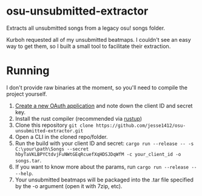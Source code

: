 # osu-unsubmitted-extractor
Extracts all unsubmitted songs from a legacy osu! songs folder.

Kurboh requested all of my unsubmitted beatmaps. I couldn't see an easy way to get them, so I built a small tool to facilitate their extraction.

# Running
I don't provide raw binaries at the moment, so you'll need to compile the project yourself.

1. [Create a new OAuth application](https://osu.ppy.sh/home/account/edit#oauth) and note down the client ID and secret key.
2. Install the rust compiler (recommended via [rustup](https://www.rust-lang.org/tools/install))
3. Clone this repository `git clone https://github.com/jesse1412/osu-unsubmitted-extractor.git`
4. Open a CLI in the cloned repo/folder.
5. Run the build with your client ID and secret: `cargo run --release -- -s C:\your\path\Songs --secret  hbyTaVKLBPYCtdvjFuNWtGEqRcuefXqHDSJDqWfM -c your_client_id -o songs.tar`.
6. If you want to know more about the params, run `cargo run --release -- --help`.
7. Your unsubmitted beatmaps will be packaged into the .tar file specified by the -o argument (open it with 7zip, etc).
